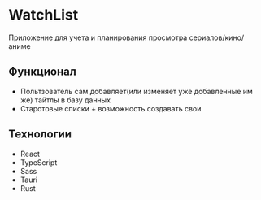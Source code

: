 # WatchList

Приложение для учета и планирования просмотра сериалов/кино/аниме

## Функционал
- Польтзователь сам добавляет(или изменяет уже добавленные им же) тайтлы в базу данных
- Старотовые списки + возможность создавать свои

## Технологии
- React
- TypeScript
- Sass
- Tauri
- Rust

